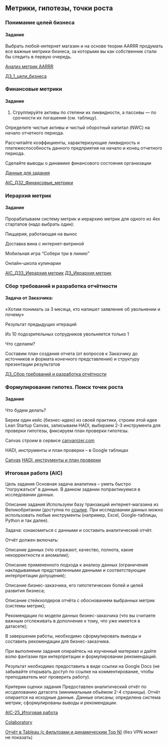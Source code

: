 ## Метрики, гипотезы, точки роста

### Понимание целей бизнеса

#### Задание
Выбрать любой-интернет магазин и на основе теории AARRR продумать все важные метрики бизнеса, за которыми вы как собственник стали бы следить в первую очередь.

[Анализ метрик AARRR](https://docs.google.com/document/d/1M5thRVzy30V3LfXoy9C0hr7ezYzyxfEZyIzcoPb5cdc/edit)

[ДЗ_1_цели_бизнеса](https://docs.google.com/document/d/1VlyxEv73QVc00SHh7PpS4TuNPkg-2UfRlASBUma0Zsk/edit)

### Финансовые метрики

#### Задание
1. Сгруппируйте активы по степени их ликвидности, а пассивы — по срочности их погашения (см. таблицу).

Определите чистые активы и чистый оборотный капитал (NWC) на начало отчетного периода.

Рассчитайте коэффициенты, характеризующие ликвидность и платежеспособность данного предприятия на начало и конец отчетного периода.

Сделайте выводы о динамике финансового состояния организации

[Данные для задания](https://docs.google.com/spreadsheets/d/1Jm7eGkDwovc-LaGTiqxz59q5yyO_pciJjwSIkNtW_ck/edit#gid=0)

[AIC_ДЗ2_Финансовые_метрики](https://docs.google.com/spreadsheets/d/1nmZLssMDxvoeuGu0cBDSLNYeA1y9UmfYbxBLrd4qkvI/edit#gid=795742999)

### Иерархия метрик

#### Задание
Прорабатываем систему метрик и иерархию метрик для одного из 4ех стартапов (надо выбрать один):

Пиццерия, работающая на вынос

Доставка вина с интернет-витриной

Мобильная игра “Собери три в линию”

Онлайн-школа кулинарии

[AIC_ДЗ3_Иерархия метрик](https://drive.google.com/file/d/10A7VtkitJaPTxCxJbTTprs8xI3hY84C2/view)
[ДЗ_Иерархия метрик](https://docs.google.com/document/d/1F_LOD4tZCQPoicdY74kE0L8c_2VvJzFi8YVuA7QPyMI/edit)

### Сбор требований и разработка отчётности

#### Задача от Заказчика:

«Хотим понимать за 3 месяца, кто напишет заявление об увольнении и почему»

Результат предыдущих итераций

Из 10 подозрительных сотрудников увольняется только 1

Что сделаем?

Составим план создания отчета (от вопросов к Заказчику до источников и формата конечного представления) и структуру презентации результатов

[ДЗ_Сбор требований и разработка отчётности](https://docs.google.com/document/d/16IPcSK9UTIgA4VIFpnqfB3DLkZQodvmAZi-6NSYxxp4/edit)

### Формулирование гипотез. Поиск точек роста

#### Задание

Что будем делать?

Берем один кейс (бизнес-идею) из своей практики, строим этой идее Lean Startup Canvas, записываем HADI, выбираем 2-3 инструмента для проверки гипотезы, фиксируем план проверки гипотезы.

Canvas строим в сервисе [canvanizer.com](https://canvanizer.com/)

HADI, инструменты и план проверки – в Google таблицах

[Canvas](https://canvanizer.com/canvas/rdS0PSd60UTBy)
[HADI, инструменты и план проверки](https://docs.google.com/spreadsheets/d/1nmZLssMDxvoeuGu0cBDSLNYeA1y9UmfYbxBLrd4qkvI/edit#gid=766137)

### Итоговая работа (AIC)

Цель задания
Основная задача аналитика – уметь быстро “погружаться” в данные.
В данном задании попрактикуемся в исследовании данных.

Описание задания
Используем базу транзакций интернет-магазина из Великобритании (доступна по [ссылке](https://docs.google.com/spreadsheets/d/1L1cOzBw-Muaf4YZnsqEOrw4kjEL5avx7SjcE6uzCt0Q/edit#gid=936717536). При исследовании данных можно использовать любые инструменты (например, Excel, Google-таблицы, Python и так далее).

Задача: ознакомиться с данными и составить аналитический отчёт.

Отчёт должен включать:

Описание данных (что отражают, качество, полнота, какие некорректности и аномалии);

Описание примененного подхода к анализу данных (ограничения накладываемые представленными данными и соответствующие интерпретации допущения);

Описание бизнес-заказчика, его гипотетических болей и целей развития бизнеса;

Описание стейкхолдеров отчёта с обоснованием выбранных метрик (системы метрик);

Рекомендации по модели данных бизнес-заказчика (что вы считаете важным отслеживать в дополнение к тому, что уже имеется в датасете);

В завершении работы, необходимо сформулировать выводы и составить рекомендации для бизнес-заказчика.

При выполнении задания опирайтесь на изученный материал и дайте волю фантазии при интерпретации и формулировании рекомендаций.

Результат необходимо предоставить в виде ссылки на Google Docs (не забывайте открывать доступ по ссылке на комментирование, чтобы преподаватель мог проверить работу).

Критерии оценки задания
Предоставлен аналитический отчёт по иссделованию датасета (минимальным объёмом 2-4 страницы).
Отчёт опирается на исходные данные.
Данные описаны; определена система метрик; сформулированы выводы и рекомендации.

[AIC-25_Итоговая работа](https://docs.google.com/document/d/12B8paYsNBTxsGrPeTWTL6R6oXiIUmpEazY9lhYPaR8A/edit#)

[Colaboratory](https://colab.research.google.com/drive/1kGL-jU70QEVmNT48CAFm5IWQs9wESW7j#scrollTo=l0Pu6ahb-vNX)

[Отчёт в Tableau (с фильтрами и динамическим Top N)](https://public.tableau.com/app/profile/liliya2641/viz/AIC_16774389387890/sheet2_1) (без VPN может не показать) 
